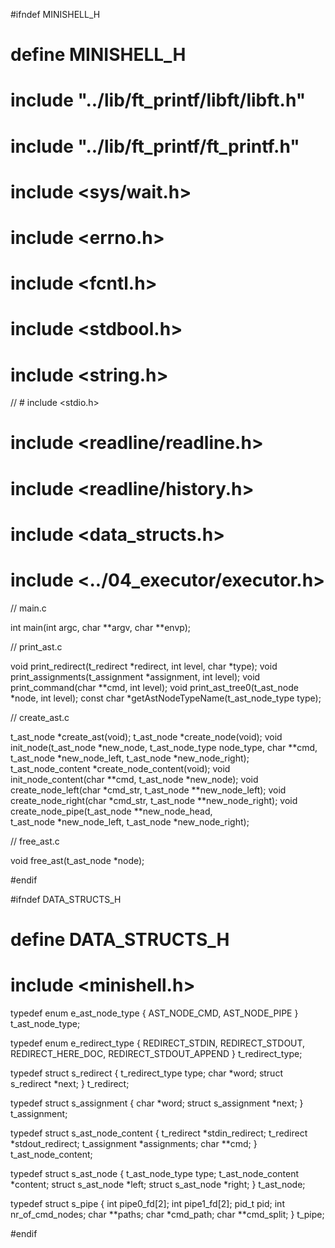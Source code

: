 





#ifndef MINISHELL_H
# define MINISHELL_H

# include "../lib/ft_printf/libft/libft.h"
# include "../lib/ft_printf/ft_printf.h"
# include <sys/wait.h>
# include <errno.h>
# include <fcntl.h>
# include <stdbool.h>
# include <string.h>
// # include <stdio.h>
# include <readline/readline.h>
# include <readline/history.h>
# include <data_structs.h>
# include <../04_executor/executor.h>

// main.c

int					main(int argc, char **argv, char **envp);

// print_ast.c

void				print_redirect(t_redirect *redirect, int level, char *type);
void				print_assignments(t_assignment *assignment, int level);
void				print_command(char **cmd, int level);
void				print_ast_tree0(t_ast_node *node, int level);
const char			*getAstNodeTypeName(t_ast_node_type type);

// create_ast.c

t_ast_node			*create_ast(void);
t_ast_node			*create_node(void);
void				init_node(t_ast_node *new_node, t_ast_node_type node_type, char **cmd, \
					t_ast_node *new_node_left, t_ast_node *new_node_right);
t_ast_node_content	*create_node_content(void);
void				init_node_content(char **cmd, t_ast_node *new_node);
void				create_node_left(char *cmd_str, t_ast_node **new_node_left);
void				create_node_right(char *cmd_str, t_ast_node **new_node_right);
void				create_node_pipe(t_ast_node **new_node_head, \
						t_ast_node *new_node_left, t_ast_node *new_node_right);

// free_ast.c

void				free_ast(t_ast_node *node);

#endif











#ifndef DATA_STRUCTS_H
# define DATA_STRUCTS_H
# include <minishell.h>

typedef enum e_ast_node_type
{
	AST_NODE_CMD,
	AST_NODE_PIPE
}	t_ast_node_type;

typedef enum e_redirect_type
{
	REDIRECT_STDIN,
	REDIRECT_STDOUT,
	REDIRECT_HERE_DOC,
	REDIRECT_STDOUT_APPEND
}	t_redirect_type;

typedef struct s_redirect
{
	t_redirect_type		type;
	char				*word;
	struct s_redirect	*next;
}	t_redirect;

typedef struct s_assignment
{
	char				*word;
	struct s_assignment	*next;
}	t_assignment;

typedef struct s_ast_node_content
{
	t_redirect		*stdin_redirect;
	t_redirect		*stdout_redirect;
	t_assignment	*assignments;
	char			**cmd;
}	t_ast_node_content;

typedef struct s_ast_node
{
	t_ast_node_type		type;
	t_ast_node_content	*content;
	struct s_ast_node	*left;
	struct s_ast_node	*right;
}	t_ast_node;

typedef struct s_pipe
{
	int		pipe0_fd[2];
	int		pipe1_fd[2];
	pid_t	pid;
	int		nr_of_cmd_nodes;
	char	**paths;
	char	*cmd_path;
	char	**cmd_split;
}	t_pipe;

#endif

